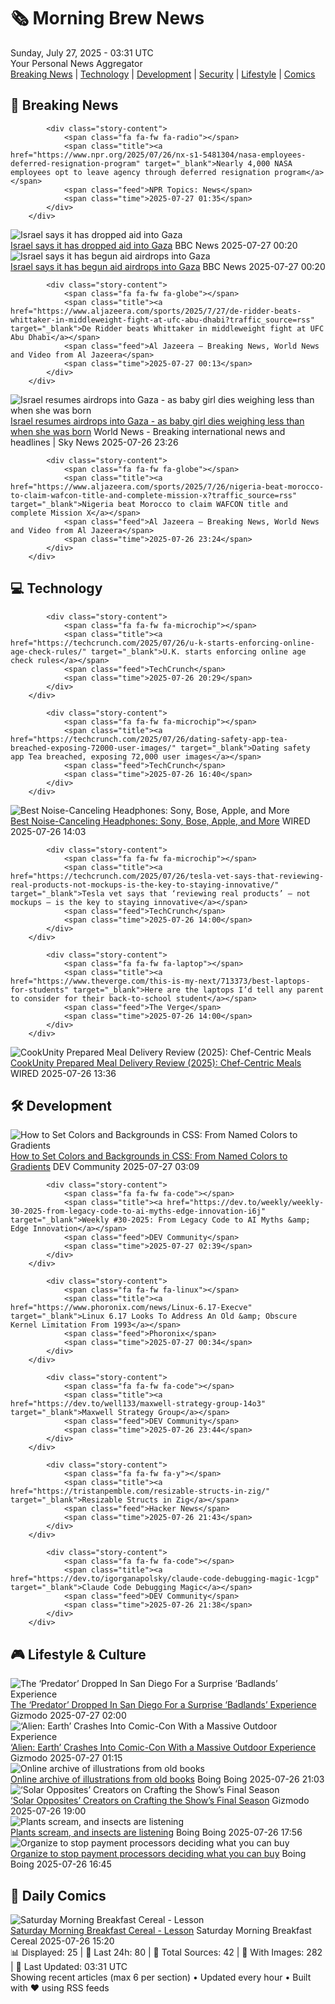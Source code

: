 <!-- Processing 54 RSS feeds at 2025-07-27 03:31:38 UTC -->
<!-- Processing: Saturday Morning Breakfast Cereal -->
<!-- Processing: Dilbert -->
<!-- Processing: Cyanide & Happiness -->
<!-- Processing: CNN Top Stories -->
<!-- Processing: CNN Breaking News -->
<!-- Processing: BBC Breaking News -->
<!-- Processing: NPR News -->
<!-- Processing: CBC News -->
<!-- Error processing https://rss.cbc.ca/lineup/topstories.xml: The read operation timed out -->
<!-- Processing: Reuters World News -->
<!-- Processing: ABC News Breaking -->
<!-- Processing: NBC News Breaking -->
<!-- Processing: Sky News World -->
<!-- Processing: The Verge -->
<!-- Processing: Lobsters Python -->
<!-- Processing: Dev.to -->
<!-- Processing: StackOverflow Blog -->
<!-- Processing: Phoronix Linux News -->
<!-- Processing: OMG! Ubuntu -->
<!-- Processing: Linux.com -->
<!-- Processing: Ubuntu Blog -->
<!-- Processing: GitLab Blog -->
<!-- Processing: InfoQ -->
<!-- Processing: DZone -->
<!-- Processing: Martin Fowler -->
<!-- Processing: Coding Horror -->
<!-- Processing: The Pragmatic Engineer -->
<!-- Processing: Lifehacker -->
<!-- Processing: Krebs on Security -->
<!-- Generated 1 new posts out of 28 feeds processed -->
<div class="newspaper-header">
    <h1 class="newspaper-title">🗞️ Morning Brew News</h1>
    <div class="newspaper-date">Sunday, July 27, 2025 - 03:31 UTC</div>
    <div class="newspaper-subtitle">Your Personal News Aggregator</div>
</div>

<div class="newspaper-nav">
    <a href="#breaking">Breaking News</a> |
    <a href="#tech">Technology</a> |
    <a href="#dev">Development</a> |
    <a href="#security">Security</a> |
    <a href="#lifestyle">Lifestyle</a> |
    <a href="#webcomics">Comics</a>
</div>

<div class="news-section breaking-news" id="breaking">
<h2 class="section-header">🚨 Breaking News</h2>
<div class="stories-container">
<div class="story">
            
            <div class="story-content">
                <span class="fa fa-fw fa-radio"></span>
                <span class="title"><a href="https://www.npr.org/2025/07/26/nx-s1-5481304/nasa-employees-deferred-resignation-program" target="_blank">Nearly 4,000 NASA employees opt to leave agency through deferred resignation program</a></span>
                <span class="feed">NPR Topics: News</span>
                <span class="time">2025-07-27 01:35</span>
            </div>
        </div>
<div class="story">
            <img src="https://ichef.bbci.co.uk/ace/standard/240/cpsprodpb/34ae/live/ab900a30-6a5a-11f0-89ea-4d6f9851f623.jpg" alt="Israel says it has dropped aid into Gaza" class="story-image" loading="lazy" onerror="this.style.display='none'">
            <div class="story-content">
                <span class="fa fa-fw fa-earth-americas"></span>
                <span class="title"><a href="https://www.bbc.com/news/articles/cn437jjygl9o" target="_blank">Israel says it has dropped aid into Gaza</a></span>
                <span class="feed">BBC News</span>
                <span class="time">2025-07-27 00:20</span>
            </div>
        </div>
<div class="story">
            <img src="https://ichef.bbci.co.uk/ace/standard/240/cpsprodpb/34ae/live/ab900a30-6a5a-11f0-89ea-4d6f9851f623.jpg" alt="Israel says it has begun aid airdrops into Gaza" class="story-image" loading="lazy" onerror="this.style.display='none'">
            <div class="story-content">
                <span class="fa fa-fw fa-earth-americas"></span>
                <span class="title"><a href="https://www.bbc.com/news/articles/cn437jjygl9o" target="_blank">Israel says it has begun aid airdrops into Gaza</a></span>
                <span class="feed">BBC News</span>
                <span class="time">2025-07-27 00:20</span>
            </div>
        </div>
<div class="story">
            
            <div class="story-content">
                <span class="fa fa-fw fa-globe"></span>
                <span class="title"><a href="https://www.aljazeera.com/sports/2025/7/27/de-ridder-beats-whittaker-in-middleweight-fight-at-ufc-abu-dhabi?traffic_source=rss" target="_blank">De Ridder beats Whittaker in middleweight fight at UFC Abu Dhabi</a></span>
                <span class="feed">Al Jazeera – Breaking News, World News and Video from Al Jazeera</span>
                <span class="time">2025-07-27 00:13</span>
            </div>
        </div>
<div class="story">
            <img src="https://e3.365dm.com/25/07/1920x1080/skynews-palestinians-israel_6974842.jpg?20250726224543" alt="Israel resumes airdrops into Gaza - as baby girl dies weighing less than when she was born" class="story-image" loading="lazy" onerror="this.style.display='none'">
            <div class="story-content">
                <span class="fa fa-fw fa-satellite"></span>
                <span class="title"><a href="https://news.sky.com/story/israel-resumes-airdrops-into-gaza-as-baby-girl-dies-weighing-less-than-when-she-was-born-13402351" target="_blank">Israel resumes airdrops into Gaza - as baby girl dies weighing less than when she was born</a></span>
                <span class="feed">World News - Breaking international news and headlines | Sky News</span>
                <span class="time">2025-07-26 23:26</span>
            </div>
        </div>
<div class="story">
            
            <div class="story-content">
                <span class="fa fa-fw fa-globe"></span>
                <span class="title"><a href="https://www.aljazeera.com/sports/2025/7/26/nigeria-beat-morocco-to-claim-wafcon-title-and-complete-mission-x?traffic_source=rss" target="_blank">Nigeria beat Morocco to claim WAFCON title and complete Mission X</a></span>
                <span class="feed">Al Jazeera – Breaking News, World News and Video from Al Jazeera</span>
                <span class="time">2025-07-26 23:24</span>
            </div>
        </div>
</div>
</div>
<div class="news-section tech-news" id="tech">
<h2 class="section-header">💻 Technology</h2>
<div class="stories-container">
<div class="story">
            
            <div class="story-content">
                <span class="fa fa-fw fa-microchip"></span>
                <span class="title"><a href="https://techcrunch.com/2025/07/26/u-k-starts-enforcing-online-age-check-rules/" target="_blank">U.K. starts enforcing online age check rules</a></span>
                <span class="feed">TechCrunch</span>
                <span class="time">2025-07-26 20:29</span>
            </div>
        </div>
<div class="story">
            
            <div class="story-content">
                <span class="fa fa-fw fa-microchip"></span>
                <span class="title"><a href="https://techcrunch.com/2025/07/26/dating-safety-app-tea-breached-exposing-72000-user-images/" target="_blank">Dating safety app Tea breached, exposing 72,000 user images</a></span>
                <span class="feed">TechCrunch</span>
                <span class="time">2025-07-26 16:40</span>
            </div>
        </div>
<div class="story">
            <img src="https://media.wired.com/photos/688421c8d632f582759c6e56/master/pass/The%20Best%20Noise-Canceling%20Headphones.png" alt="Best Noise-Canceling Headphones: Sony, Bose, Apple, and More" class="story-image" loading="lazy" onerror="this.style.display='none'">
            <div class="story-content">
                <span class="fa fa-fw fa-bolt"></span>
                <span class="title"><a href="https://www.wired.com/gallery/best-noise-canceling-headphones/" target="_blank">Best Noise-Canceling Headphones: Sony, Bose, Apple, and More</a></span>
                <span class="feed">WIRED</span>
                <span class="time">2025-07-26 14:03</span>
            </div>
        </div>
<div class="story">
            
            <div class="story-content">
                <span class="fa fa-fw fa-microchip"></span>
                <span class="title"><a href="https://techcrunch.com/2025/07/26/tesla-vet-says-that-reviewing-real-products-not-mockups-is-the-key-to-staying-innovative/" target="_blank">Tesla vet says that ‘reviewing real products’ — not mockups — is the key to staying innovative</a></span>
                <span class="feed">TechCrunch</span>
                <span class="time">2025-07-26 14:00</span>
            </div>
        </div>
<div class="story">
            
            <div class="story-content">
                <span class="fa fa-fw fa-laptop"></span>
                <span class="title"><a href="https://www.theverge.com/this-is-my-next/713373/best-laptops-for-students" target="_blank">Here are the laptops I’d tell any parent to consider for their back-to-school student</a></span>
                <span class="feed">The Verge</span>
                <span class="time">2025-07-26 14:00</span>
            </div>
        </div>
<div class="story">
            <img src="https://media.wired.com/photos/688444d05a0da0f7516f91f9/master/pass/Review%20(2025)-%20CookUnity%20Prepared%20Meals.png" alt="CookUnity Prepared Meal Delivery Review (2025): Chef-Centric Meals" class="story-image" loading="lazy" onerror="this.style.display='none'">
            <div class="story-content">
                <span class="fa fa-fw fa-bolt"></span>
                <span class="title"><a href="https://www.wired.com/review/cookunity-prepared-meal-delivery/" target="_blank">CookUnity Prepared Meal Delivery Review (2025): Chef-Centric Meals</a></span>
                <span class="feed">WIRED</span>
                <span class="time">2025-07-26 13:36</span>
            </div>
        </div>
</div>
</div>
<div class="news-section dev-news" id="dev">
<h2 class="section-header">🛠️ Development</h2>
<div class="stories-container">
<div class="story">
            <img src="https://media2.dev.to/dynamic/image/width=800%2Cheight=%2Cfit=scale-down%2Cgravity=auto%2Cformat=auto/https%3A%2F%2Fdev-to-uploads.s3.amazonaws.com%2Fuploads%2Farticles%2Flrz0i8wcedwhyu96rl90.webp" alt="How to Set Colors and Backgrounds in CSS: From Named Colors to Gradients" class="story-image" loading="lazy" onerror="this.style.display='none'">
            <div class="story-content">
                <span class="fa fa-fw fa-code"></span>
                <span class="title"><a href="https://dev.to/nganggurdev/how-to-set-colors-and-backgrounds-in-css-from-named-colors-to-gradients-2fgo" target="_blank">How to Set Colors and Backgrounds in CSS: From Named Colors to Gradients</a></span>
                <span class="feed">DEV Community</span>
                <span class="time">2025-07-27 03:09</span>
            </div>
        </div>
<div class="story">
            
            <div class="story-content">
                <span class="fa fa-fw fa-code"></span>
                <span class="title"><a href="https://dev.to/weekly/weekly-30-2025-from-legacy-code-to-ai-myths-edge-innovation-i6j" target="_blank">Weekly #30-2025: From Legacy Code to AI Myths &amp; Edge Innovation</a></span>
                <span class="feed">DEV Community</span>
                <span class="time">2025-07-27 02:39</span>
            </div>
        </div>
<div class="story">
            
            <div class="story-content">
                <span class="fa fa-fw fa-linux"></span>
                <span class="title"><a href="https://www.phoronix.com/news/Linux-6.17-Execve" target="_blank">Linux 6.17 Looks To Address An Old &amp; Obscure Kernel Limitation From 1993</a></span>
                <span class="feed">Phoronix</span>
                <span class="time">2025-07-27 00:34</span>
            </div>
        </div>
<div class="story">
            
            <div class="story-content">
                <span class="fa fa-fw fa-code"></span>
                <span class="title"><a href="https://dev.to/well133/maxwell-strategy-group-14o3" target="_blank">Maxwell Strategy Group</a></span>
                <span class="feed">DEV Community</span>
                <span class="time">2025-07-26 23:44</span>
            </div>
        </div>
<div class="story">
            
            <div class="story-content">
                <span class="fa fa-fw fa-y"></span>
                <span class="title"><a href="https://tristanpemble.com/resizable-structs-in-zig/" target="_blank">Resizable Structs in Zig</a></span>
                <span class="feed">Hacker News</span>
                <span class="time">2025-07-26 21:43</span>
            </div>
        </div>
<div class="story">
            
            <div class="story-content">
                <span class="fa fa-fw fa-code"></span>
                <span class="title"><a href="https://dev.to/igorganapolsky/claude-code-debugging-magic-1cgp" target="_blank">Claude Code Debugging Magic</a></span>
                <span class="feed">DEV Community</span>
                <span class="time">2025-07-26 21:38</span>
            </div>
        </div>
</div>
</div>
<div class="news-section lifestyle-news" id="lifestyle">
<h2 class="section-header">🎮 Lifestyle & Culture</h2>
<div class="stories-container">
<div class="story">
            <img src="https://gizmodo.com/app/uploads/2025/07/Predator-Badlands-Activation-SDCC.jpg" alt="The ‘Predator’ Dropped In San Diego For a Surprise ‘Badlands’ Experience" class="story-image" loading="lazy" onerror="this.style.display='none'">
            <div class="story-content">
                <span class="fa fa-fw fa-computer"></span>
                <span class="title"><a href="https://gizmodo.com/predator-badlands-experience-elle-fanning-sdcc-2025-2000634514" target="_blank">The ‘Predator’ Dropped In San Diego For a Surprise ‘Badlands’ Experience</a></span>
                <span class="feed">Gizmodo</span>
                <span class="time">2025-07-27 02:00</span>
            </div>
        </div>
<div class="story">
            <img src="https://gizmodo.com/app/uploads/2025/07/Alien-Earth-Activation-SDCC.jpg" alt="‘Alien: Earth’ Crashes Into Comic-Con With a Massive Outdoor Experience" class="story-image" loading="lazy" onerror="this.style.display='none'">
            <div class="story-content">
                <span class="fa fa-fw fa-computer"></span>
                <span class="title"><a href="https://gizmodo.com/alien-earth-activation-fx-sdcc-2025-2000634479" target="_blank">‘Alien: Earth’ Crashes Into Comic-Con With a Massive Outdoor Experience</a></span>
                <span class="feed">Gizmodo</span>
                <span class="time">2025-07-27 01:15</span>
            </div>
        </div>
<div class="story">
            <img src="https://i0.wp.com/boingboing.net/wp-content/uploads/2025/07/thar-goat-wolf-1200.jpg?fit=1200%2C858&amp;quality=60&amp;ssl=1" alt="Online archive of illustrations from old books" class="story-image" loading="lazy" onerror="this.style.display='none'">
            <div class="story-content">
                <span class="fa fa-fw fa-arrow-right"></span>
                <span class="title"><a href="https://boingboing.net/2025/07/26/online-archive-of-illustrations-from-old-books.html" target="_blank">Online archive of illustrations from old books</a></span>
                <span class="feed">Boing Boing</span>
                <span class="time">2025-07-26 21:03</span>
            </div>
        </div>
<div class="story">
            <img src="https://gizmodo.com/app/uploads/2025/07/solarpanel.jpg" alt="‘Solar Opposites’ Creators on Crafting the Show’s Final Season" class="story-image" loading="lazy" onerror="this.style.display='none'">
            <div class="story-content">
                <span class="fa fa-fw fa-computer"></span>
                <span class="title"><a href="https://gizmodo.com/sdcc-2025-solar-opposites-panel-recap-final-season-2000634954" target="_blank">‘Solar Opposites’ Creators on Crafting the Show’s Final Season</a></span>
                <span class="feed">Gizmodo</span>
                <span class="time">2025-07-26 19:00</span>
            </div>
        </div>
<div class="story">
            <img src="https://i0.wp.com/boingboing.net/wp-content/uploads/2025/01/insects.jpg?fit=1200%2C810&amp;quality=60&amp;ssl=1" alt="Plants scream, and insects are listening" class="story-image" loading="lazy" onerror="this.style.display='none'">
            <div class="story-content">
                <span class="fa fa-fw fa-arrow-right"></span>
                <span class="title"><a href="https://boingboing.net/2025/07/26/plants-scream-and-insects-are-listening.html" target="_blank">Plants scream, and insects are listening</a></span>
                <span class="feed">Boing Boing</span>
                <span class="time">2025-07-26 17:56</span>
            </div>
        </div>
<div class="story">
            <img src="https://i0.wp.com/boingboing.net/wp-content/uploads/2025/07/paymentprocessors.jpg?fit=1600%2C976&amp;quality=60&amp;ssl=1" alt="Organize to stop payment processors deciding what you can buy" class="story-image" loading="lazy" onerror="this.style.display='none'">
            <div class="story-content">
                <span class="fa fa-fw fa-arrow-right"></span>
                <span class="title"><a href="https://boingboing.net/2025/07/26/organize-to-stop-payment-processors-deciding-what-you-can-buy.html" target="_blank">Organize to stop payment processors deciding what you can buy</a></span>
                <span class="feed">Boing Boing</span>
                <span class="time">2025-07-26 16:45</span>
            </div>
        </div>
</div>
</div>
<div class="news-section webcomics-section" id="webcomics">
<h2 class="section-header">🎨 Daily Comics</h2>
<div class="stories-container">
<div class="story">
            <img src="https://www.smbc-comics.com/comics/1753229703-20250727.png" alt="Saturday Morning Breakfast Cereal - Lesson" class="story-image" loading="lazy" onerror="this.style.display='none'">
            <div class="story-content">
                <span class="fa fa-fw fa-smile"></span>
                <span class="title"><a href="https://www.smbc-comics.com/comic/lesson" target="_blank">Saturday Morning Breakfast Cereal - Lesson</a></span>
                <span class="feed">Saturday Morning Breakfast Cereal</span>
                <span class="time">2025-07-26 15:20</span>
            </div>
        </div>
</div>
</div>

<div class="newspaper-footer">
    <div class="stats">
        📊 Displayed: 25 | 📅 Last 24h: 80 | 📡 Total Sources: 42 | 📸 With Images: 282 |
        🔄 Last Updated: 03:31 UTC
    </div>
    <div class="footer-note">
        Showing recent articles (max 6 per section) • Updated every hour • Built with ❤️ using RSS feeds
    </div>
</div>
